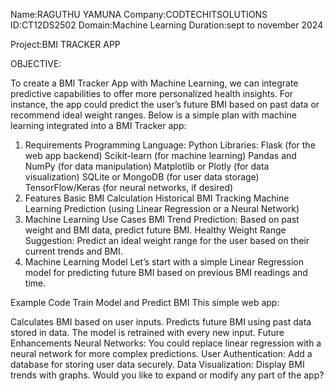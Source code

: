 Name:RAGUTHU YAMUNA 
Company:CODTECHITSOLUTIONS 
ID:CT12DS2502 
Domain:Machine Learning Duration:sept to november 2024

Project:BMI TRACKER APP

OBJECTIVE:

To create a BMI Tracker App with Machine Learning, we can integrate predictive capabilities to offer more personalized health insights. For instance, the app could predict the user’s future BMI based on past data or recommend ideal weight ranges. Below is a simple plan with machine learning integrated into a BMI Tracker app:

1. Requirements
Programming Language: Python
Libraries:
Flask (for the web app backend)
Scikit-learn (for machine learning)
Pandas and NumPy (for data manipulation)
Matplotlib or Plotly (for data visualization)
SQLite or MongoDB (for user data storage)
TensorFlow/Keras (for neural networks, if desired)
2. Features
Basic BMI Calculation
Historical BMI Tracking
Machine Learning Prediction (using Linear Regression or a Neural Network)
3. Machine Learning Use Cases
BMI Trend Prediction:
Based on past weight and BMI data, predict future BMI.
Healthy Weight Range Suggestion:
Predict an ideal weight range for the user based on their current trends and BMI.
4. Machine Learning Model
Let’s start with a simple Linear Regression model for predicting future BMI based on previous BMI readings and time.

Example Code
Train Model and Predict BMI
This simple web app:

Calculates BMI based on user inputs.
Predicts future BMI using past data stored in data. The model is retrained with every new input.
Future Enhancements
Neural Networks: You could replace linear regression with a neural network for more complex predictions.
User Authentication: Add a database for storing user data securely.
Data Visualization: Display BMI trends with graphs.
Would you like to expand or modify any part of the app?








